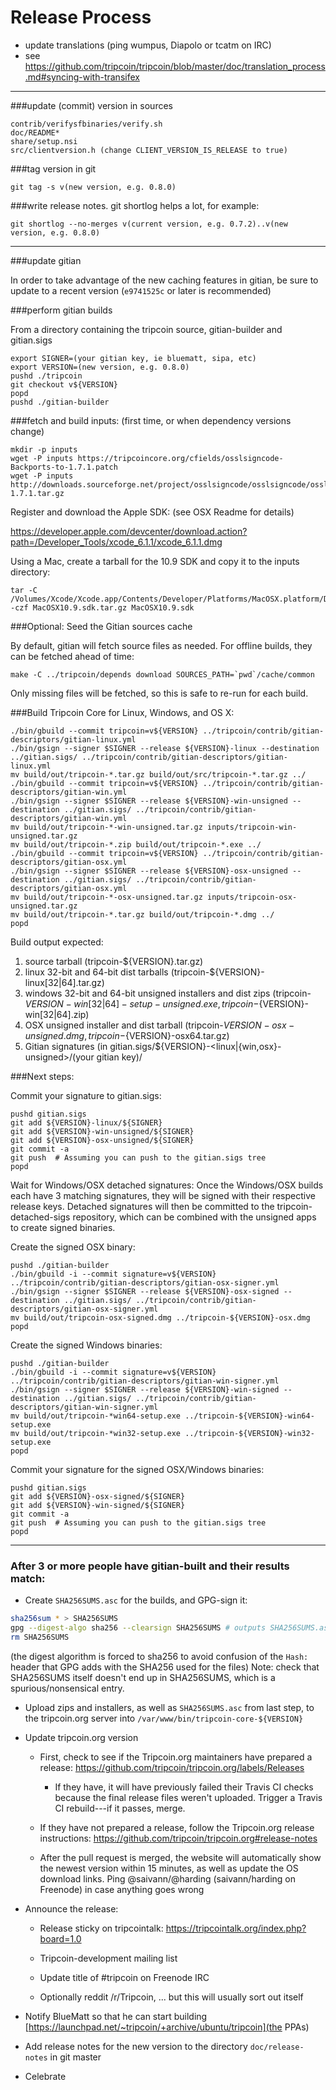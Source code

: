 Release Process
====================

* update translations (ping wumpus, Diapolo or tcatm on IRC)
* see https://github.com/tripcoin/tripcoin/blob/master/doc/translation_process.md#syncing-with-transifex

* * *

###update (commit) version in sources

	contrib/verifysfbinaries/verify.sh
	doc/README*
	share/setup.nsi
	src/clientversion.h (change CLIENT_VERSION_IS_RELEASE to true)

###tag version in git

	git tag -s v(new version, e.g. 0.8.0)

###write release notes. git shortlog helps a lot, for example:

	git shortlog --no-merges v(current version, e.g. 0.7.2)..v(new version, e.g. 0.8.0)

* * *

###update gitian

 In order to take advantage of the new caching features in gitian, be sure to update to a recent version (`e9741525c` or later is recommended)

###perform gitian builds

 From a directory containing the tripcoin source, gitian-builder and gitian.sigs
  
	export SIGNER=(your gitian key, ie bluematt, sipa, etc)
	export VERSION=(new version, e.g. 0.8.0)
	pushd ./tripcoin
	git checkout v${VERSION}
	popd
	pushd ./gitian-builder

###fetch and build inputs: (first time, or when dependency versions change)
 
	mkdir -p inputs
	wget -P inputs https://tripcoincore.org/cfields/osslsigncode-Backports-to-1.7.1.patch
	wget -P inputs http://downloads.sourceforge.net/project/osslsigncode/osslsigncode/osslsigncode-1.7.1.tar.gz

 Register and download the Apple SDK: (see OSX Readme for details)
 
 https://developer.apple.com/devcenter/download.action?path=/Developer_Tools/xcode_6.1.1/xcode_6.1.1.dmg
 
 Using a Mac, create a tarball for the 10.9 SDK and copy it to the inputs directory:
 
	tar -C /Volumes/Xcode/Xcode.app/Contents/Developer/Platforms/MacOSX.platform/Developer/SDKs/ -czf MacOSX10.9.sdk.tar.gz MacOSX10.9.sdk

###Optional: Seed the Gitian sources cache

  By default, gitian will fetch source files as needed. For offline builds, they can be fetched ahead of time:

	make -C ../tripcoin/depends download SOURCES_PATH=`pwd`/cache/common

  Only missing files will be fetched, so this is safe to re-run for each build.

###Build Tripcoin Core for Linux, Windows, and OS X:
  
	./bin/gbuild --commit tripcoin=v${VERSION} ../tripcoin/contrib/gitian-descriptors/gitian-linux.yml
	./bin/gsign --signer $SIGNER --release ${VERSION}-linux --destination ../gitian.sigs/ ../tripcoin/contrib/gitian-descriptors/gitian-linux.yml
	mv build/out/tripcoin-*.tar.gz build/out/src/tripcoin-*.tar.gz ../
	./bin/gbuild --commit tripcoin=v${VERSION} ../tripcoin/contrib/gitian-descriptors/gitian-win.yml
	./bin/gsign --signer $SIGNER --release ${VERSION}-win-unsigned --destination ../gitian.sigs/ ../tripcoin/contrib/gitian-descriptors/gitian-win.yml
	mv build/out/tripcoin-*-win-unsigned.tar.gz inputs/tripcoin-win-unsigned.tar.gz
	mv build/out/tripcoin-*.zip build/out/tripcoin-*.exe ../
	./bin/gbuild --commit tripcoin=v${VERSION} ../tripcoin/contrib/gitian-descriptors/gitian-osx.yml
	./bin/gsign --signer $SIGNER --release ${VERSION}-osx-unsigned --destination ../gitian.sigs/ ../tripcoin/contrib/gitian-descriptors/gitian-osx.yml
	mv build/out/tripcoin-*-osx-unsigned.tar.gz inputs/tripcoin-osx-unsigned.tar.gz
	mv build/out/tripcoin-*.tar.gz build/out/tripcoin-*.dmg ../
	popd
  Build output expected:

  1. source tarball (tripcoin-${VERSION}.tar.gz)
  2. linux 32-bit and 64-bit dist tarballs (tripcoin-${VERSION}-linux[32|64].tar.gz)
  3. windows 32-bit and 64-bit unsigned installers and dist zips (tripcoin-${VERSION}-win[32|64]-setup-unsigned.exe, tripcoin-${VERSION}-win[32|64].zip)
  4. OSX unsigned installer and dist tarball (tripcoin-${VERSION}-osx-unsigned.dmg, tripcoin-${VERSION}-osx64.tar.gz)
  5. Gitian signatures (in gitian.sigs/${VERSION}-<linux|{win,osx}-unsigned>/(your gitian key)/

###Next steps:

Commit your signature to gitian.sigs:

	pushd gitian.sigs
	git add ${VERSION}-linux/${SIGNER}
	git add ${VERSION}-win-unsigned/${SIGNER}
	git add ${VERSION}-osx-unsigned/${SIGNER}
	git commit -a
	git push  # Assuming you can push to the gitian.sigs tree
	popd

  Wait for Windows/OSX detached signatures:
	Once the Windows/OSX builds each have 3 matching signatures, they will be signed with their respective release keys.
	Detached signatures will then be committed to the tripcoin-detached-sigs repository, which can be combined with the unsigned apps to create signed binaries.

  Create the signed OSX binary:

	pushd ./gitian-builder
	./bin/gbuild -i --commit signature=v${VERSION} ../tripcoin/contrib/gitian-descriptors/gitian-osx-signer.yml
	./bin/gsign --signer $SIGNER --release ${VERSION}-osx-signed --destination ../gitian.sigs/ ../tripcoin/contrib/gitian-descriptors/gitian-osx-signer.yml
	mv build/out/tripcoin-osx-signed.dmg ../tripcoin-${VERSION}-osx.dmg
	popd

  Create the signed Windows binaries:

	pushd ./gitian-builder
	./bin/gbuild -i --commit signature=v${VERSION} ../tripcoin/contrib/gitian-descriptors/gitian-win-signer.yml
	./bin/gsign --signer $SIGNER --release ${VERSION}-win-signed --destination ../gitian.sigs/ ../tripcoin/contrib/gitian-descriptors/gitian-win-signer.yml
	mv build/out/tripcoin-*win64-setup.exe ../tripcoin-${VERSION}-win64-setup.exe
	mv build/out/tripcoin-*win32-setup.exe ../tripcoin-${VERSION}-win32-setup.exe
	popd

Commit your signature for the signed OSX/Windows binaries:

	pushd gitian.sigs
	git add ${VERSION}-osx-signed/${SIGNER}
	git add ${VERSION}-win-signed/${SIGNER}
	git commit -a
	git push  # Assuming you can push to the gitian.sigs tree
	popd

-------------------------------------------------------------------------

### After 3 or more people have gitian-built and their results match:

- Create `SHA256SUMS.asc` for the builds, and GPG-sign it:
```bash
sha256sum * > SHA256SUMS
gpg --digest-algo sha256 --clearsign SHA256SUMS # outputs SHA256SUMS.asc
rm SHA256SUMS
```
(the digest algorithm is forced to sha256 to avoid confusion of the `Hash:` header that GPG adds with the SHA256 used for the files)
Note: check that SHA256SUMS itself doesn't end up in SHA256SUMS, which is a spurious/nonsensical entry.

- Upload zips and installers, as well as `SHA256SUMS.asc` from last step, to the tripcoin.org server
  into `/var/www/bin/tripcoin-core-${VERSION}`

- Update tripcoin.org version

  - First, check to see if the Tripcoin.org maintainers have prepared a
    release: https://github.com/tripcoin/tripcoin.org/labels/Releases

      - If they have, it will have previously failed their Travis CI
        checks because the final release files weren't uploaded.
        Trigger a Travis CI rebuild---if it passes, merge.

  - If they have not prepared a release, follow the Tripcoin.org release
    instructions: https://github.com/tripcoin/tripcoin.org#release-notes

  - After the pull request is merged, the website will automatically show the newest version within 15 minutes, as well
    as update the OS download links. Ping @saivann/@harding (saivann/harding on Freenode) in case anything goes wrong

- Announce the release:

  - Release sticky on tripcointalk: https://tripcointalk.org/index.php?board=1.0

  - Tripcoin-development mailing list

  - Update title of #tripcoin on Freenode IRC

  - Optionally reddit /r/Tripcoin, ... but this will usually sort out itself

- Notify BlueMatt so that he can start building [https://launchpad.net/~tripcoin/+archive/ubuntu/tripcoin](the PPAs)

- Add release notes for the new version to the directory `doc/release-notes` in git master

- Celebrate
